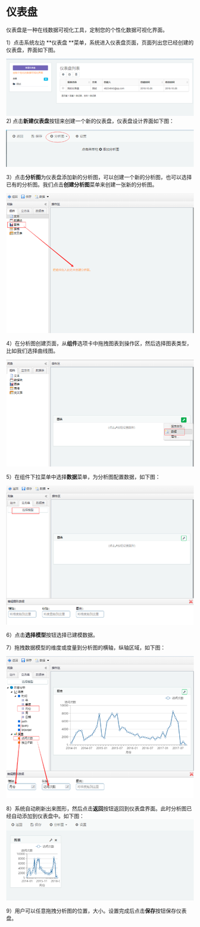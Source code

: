 # 仪表盘

仪表盘是一种在线数据可视化工具，定制您的个性化数据可视化界面。

1）点击系统左边 **仪表盘 **菜单，系统进入仪表盘页面，页面列出您已经创建的仪表盘，界面如下图。

![](/assets/import44.png)2\) 点击**新建仪表盘**按钮来创建一个新的仪表盘，仪表盘设计界面如下图：

![](/assets/import45.png)

3）点击**分析图**为仪表盘添加新的分析图，可以创建一个新的分析图，也可以选择已有的分析图。我们点击**创建分析图**菜单来创建一张新的分析图。

![](/assets/import46.png)

4）在分析图创建页面，从**组件**选项卡中拖拽图表到操作区，然后选择图表类型，比如我们选择曲线图。

![](/assets/import47.png)

5）在组件下拉菜单中选择**数据**菜单，为分析图配置数据，如下图：

![](/assets/import49.png)

6）点击**选择模型**按钮选择已建模数据。

7）拖拽数据模型的维度或度量到分析图的横轴，纵轴区域，如下图：

![](/assets/import50.png)

8）系统自动刷新出来图形，然后点击**返回**按钮返回到仪表盘界面。此时分析图已经自动添加到仪表盘中。如下图：![](/assets/import51.png)

9）用户可以任意拖拽分析图的位置，大小。设置完成后点击**保存**按钮保存仪表盘。


